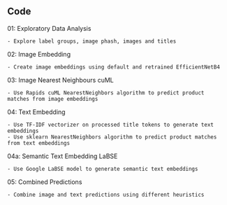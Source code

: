 ## Code

01: Exploratory Data Analysis

    - Explore label groups, image phash, images and titles
    
02: Image Embedding

    - Create image embeddings using default and retrained EfficientNetB4
    
03: Image Nearest Neighbours cuML

    - Use Rapids cuML NearestNeighbors algorithm to predict product matches from image embeddings
    
04: Text Embedding

    - Use TF-IDF vectorizer on processed title tokens to generate text embeddings
    - Use sklearn NearestNeighbors algorithm to predict product matches from text embeddings
    
04a: Semantic Text Embedding LaBSE

    - Use Google LaBSE model to generate semantic text embeddings
    
05: Combined Predictions

    - Combine image and text predictions using different heuristics